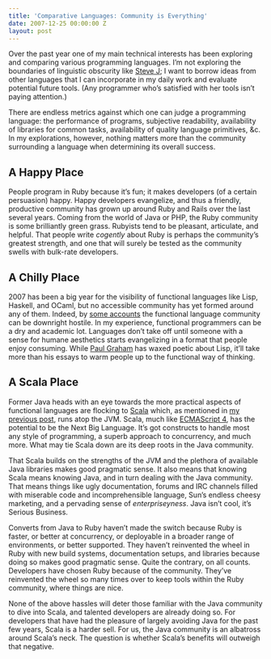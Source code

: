 ```yaml
---
title: 'Comparative Languages: Community is Everything'
date: 2007-12-25 00:00:00 Z
layout: post
---
```





Over the past year one of my main technical interests has been exploring and comparing various programming languages. I’m not exploring the boundaries of linguistic obscurity like [Steve J](http://saladwithsteve.com/); I want to borrow ideas from other languages that I can incorporate in my daily work and evaluate potential future tools. (Any programmer who’s satisfied with her tools isn’t paying attention.)

There are endless metrics against which one can judge a programming language: the performance of programs, subjective readability, availability of libraries for common tasks, availability of quality language primitives, &c. In my explorations, however, nothing matters more than the community surrounding a language when determining its overall success.

A Happy Place
-------------

People program in Ruby because it’s fun; it makes developers (of a certain persuasion) happy. Happy developers evangelize, and thus a friendly, productive community has grown up around Ruby and Rails over the last several years. Coming from the world of Java or PHP, the Ruby community is some brilliantly green grass. Rubyists tend to be pleasant, articulate, and helpful. That people write *cogently* about Ruby is perhaps the community’s greatest strength, and one that will surely be tested as the community swells with bulk-rate developers.

A Chilly Place
--------------

2007 has been a big year for the visibility of functional languages like Lisp, Haskell, and OCaml, but no accessible community has yet formed around any of them. Indeed, by [some accounts](http://nothinghappens.net/?p=217) the functional language community can be downright hostile. In my experience, functional programmers can be a dry and academic lot. Languages don’t take off until someone with a sense for humane aesthetics starts evangelizing in a format that people enjoy consuming. While [Paul Graham](http://www.paulgraham.com/) has waxed poetic about Lisp, it’ll take more than his essays to warm people up to the functional way of thinking.

A Scala Place
-------------

Former Java heads with an eye towards the more practical aspects of functional languages are flocking to [Scala](http://www.scala-lang.org/) which, as mentioned in [my previous post](http://www.al3x.net/2007/12/big-in-2008-dynamic-languages-atop-high.html), runs atop the JVM. Scala, much like [ECMAScript 4](http://www.ecmascript.org/), has the potential to be the Next Big Language. It’s got constructs to handle most any style of programming, a superb approach to concurrency, and much more. What may tie Scala down are its deep roots in the Java community.

That Scala builds on the strengths of the JVM and the plethora of available Java libraries makes good pragmatic sense. It also means that knowing Scala means knowing Java, and in turn dealing with the Java community. That means things like ugly documentation, forums and IRC channels filled with miserable code and incomprehensible language, Sun’s endless cheesy marketing, and a pervading sense of *enterpriseyness*. Java isn’t cool, it’s Serious Business.

Converts from Java to Ruby haven’t made the switch because Ruby is faster, or better at concurrency, or deployable in a broader range of environments, or better supported. They haven’t reinvented the wheel in Ruby with new build systems, documentation setups, and libraries because doing so makes good pragmatic sense. Quite the contrary, on all counts. Developers have chosen Ruby because of the community. They’ve reinvented the wheel so many times over to keep tools within the Ruby community, where things are nice.

None of the above hassles will deter those familiar with the Java community to dive into Scala, and talented developers are already doing so. For developers that have had the pleasure of largely avoiding Java for the past few years, Scala is a harder sell. For us, the Java community is an albatross around Scala’s neck. The question is whether Scala’s benefits will outweigh that negative.
